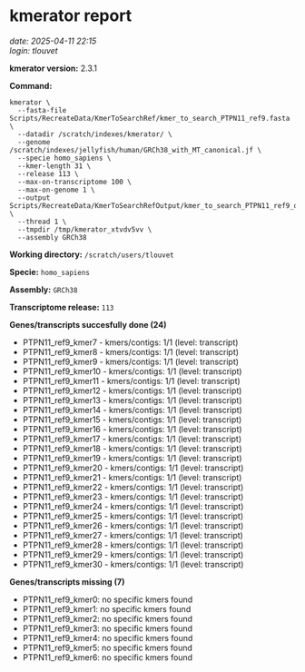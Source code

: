 # kmerator report
*date: 2025-04-11 22:15*  
*login: tlouvet*

**kmerator version:** 2.3.1

**Command:**

```
kmerator \
  --fasta-file Scripts/RecreateData/KmerToSearchRef/kmer_to_search_PTPN11_ref9.fasta \
  --datadir /scratch/indexes/kmerator/ \
  --genome /scratch/indexes/jellyfish/human/GRCh38_with_MT_canonical.jf \
  --specie homo_sapiens \
  --kmer-length 31 \
  --release 113 \
  --max-on-transcriptome 100 \
  --max-on-genome 1 \
  --output Scripts/RecreateData/KmerToSearchRefOutput/kmer_to_search_PTPN11_ref9_output \
  --thread 1 \
  --tmpdir /tmp/kmerator_xtvdv5vv \
  --assembly GRCh38
```

**Working directory:** `/scratch/users/tlouvet`

**Specie:** `homo_sapiens`

**Assembly:** `GRCh38`

**Transcriptome release:** `113`

**Genes/transcripts succesfully done (24)**

- PTPN11_ref9_kmer7 - kmers/contigs: 1/1 (level: transcript)
- PTPN11_ref9_kmer8 - kmers/contigs: 1/1 (level: transcript)
- PTPN11_ref9_kmer9 - kmers/contigs: 1/1 (level: transcript)
- PTPN11_ref9_kmer10 - kmers/contigs: 1/1 (level: transcript)
- PTPN11_ref9_kmer11 - kmers/contigs: 1/1 (level: transcript)
- PTPN11_ref9_kmer12 - kmers/contigs: 1/1 (level: transcript)
- PTPN11_ref9_kmer13 - kmers/contigs: 1/1 (level: transcript)
- PTPN11_ref9_kmer14 - kmers/contigs: 1/1 (level: transcript)
- PTPN11_ref9_kmer15 - kmers/contigs: 1/1 (level: transcript)
- PTPN11_ref9_kmer16 - kmers/contigs: 1/1 (level: transcript)
- PTPN11_ref9_kmer17 - kmers/contigs: 1/1 (level: transcript)
- PTPN11_ref9_kmer18 - kmers/contigs: 1/1 (level: transcript)
- PTPN11_ref9_kmer19 - kmers/contigs: 1/1 (level: transcript)
- PTPN11_ref9_kmer20 - kmers/contigs: 1/1 (level: transcript)
- PTPN11_ref9_kmer21 - kmers/contigs: 1/1 (level: transcript)
- PTPN11_ref9_kmer22 - kmers/contigs: 1/1 (level: transcript)
- PTPN11_ref9_kmer23 - kmers/contigs: 1/1 (level: transcript)
- PTPN11_ref9_kmer24 - kmers/contigs: 1/1 (level: transcript)
- PTPN11_ref9_kmer25 - kmers/contigs: 1/1 (level: transcript)
- PTPN11_ref9_kmer26 - kmers/contigs: 1/1 (level: transcript)
- PTPN11_ref9_kmer27 - kmers/contigs: 1/1 (level: transcript)
- PTPN11_ref9_kmer28 - kmers/contigs: 1/1 (level: transcript)
- PTPN11_ref9_kmer29 - kmers/contigs: 1/1 (level: transcript)
- PTPN11_ref9_kmer30 - kmers/contigs: 1/1 (level: transcript)


**Genes/transcripts missing (7)**

- PTPN11_ref9_kmer0: no specific kmers found
- PTPN11_ref9_kmer1: no specific kmers found
- PTPN11_ref9_kmer2: no specific kmers found
- PTPN11_ref9_kmer3: no specific kmers found
- PTPN11_ref9_kmer4: no specific kmers found
- PTPN11_ref9_kmer5: no specific kmers found
- PTPN11_ref9_kmer6: no specific kmers found
